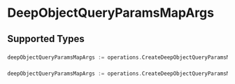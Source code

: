 # DeepObjectQueryParamsMapArgs


## Supported Types

### 

```go
deepObjectQueryParamsMapArgs := operations.CreateDeepObjectQueryParamsMapArgsStr(string{/* values here */})
```

### 

```go
deepObjectQueryParamsMapArgs := operations.CreateDeepObjectQueryParamsMapArgsArrayOfStr([]string{/* values here */})
```

